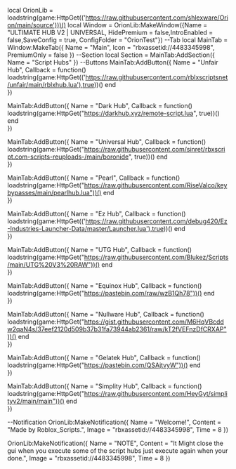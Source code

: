 local OrionLib = loadstring(game:HttpGet(('https://raw.githubusercontent.com/shlexware/Orion/main/source')))()
local Window = OrionLib:MakeWindow({Name = "ULTIMATE HUB V2 | UNIVERSAL, HidePremium = false,IntroEnabled = false,SaveConfig = true, ConfigFolder = "OrionTest"})
--Tab
local MainTab = Window:MakeTab({
	Name = "Main",
	Icon = "rbxassetid://4483345998",
	PremiumOnly = false
})
--Section
local Section = MainTab:AddSection({
	Name = "Script Hubs"
})
--Buttons
MainTab:AddButton({
	Name = "Unfair Hub",
	Callback = function()
        loadstring(game:HttpGet(('https://raw.githubusercontent.com/rblxscriptsnet/unfair/main/rblxhub.lua'),true))()
  	end    
})

MainTab:AddButton({
	Name = "Dark Hub",
	Callback = function()
        loadstring(game:HttpGet("https://darkhub.xyz/remote-script.lua", true))()
  	end    
})

MainTab:AddButton({
	Name = "Universal Hub",
	Callback = function()
        loadstring(game:HttpGet("https://raw.githubusercontent.com/sinret/rbxscript.com-scripts-reuploads-/main/boronide", true))()
  	end    
})

MainTab:AddButton({
	Name = "Pearl",
	Callback = function()
        loadstring(game:HttpGet("https://raw.githubusercontent.com/RiseValco/keybypasses/main/pearlhub.lua"))()
  	end    
})

MainTab:AddButton({
	Name = "Ez Hub",
	Callback = function()
        loadstring(game:HttpGet(('https://raw.githubusercontent.com/debug420/Ez-Industries-Launcher-Data/master/Launcher.lua'),true))()
  	end    
})

MainTab:AddButton({
	Name = "UTG Hub",
	Callback = function()
        loadstring(game:HttpGet("https://raw.githubusercontent.com/Blukez/Scripts/main/UTG%20V3%20RAW"))()
  	end    
})

MainTab:AddButton({
	Name = "Equinox Hub",
	Callback = function()
        loadstring(game:HttpGet("https://pastebin.com/raw/wzB1Qh78"))()
  	end    
})

MainTab:AddButton({
	Name = "Nullware Hub",
	Callback = function()
        loadstring(game:HttpGet("https://gist.githubusercontent.com/M6HqVBcddw2qaN4s/37eef2120d509b37b31fa73944ab2361/raw/kT2fVEFnzDfCRXAP"))()
  	end    
})

MainTab:AddButton({
	Name = "Gelatek Hub",
	Callback = function()
        loadstring(game:HttpGet("https://pastebin.com/QSAjtvyW"))()
  	end    
})

MainTab:AddButton({
	Name = "Simplity Hub",
	Callback = function()
        loadstring(game:HttpGet("https://raw.githubusercontent.com/HeyGyt/simplityv2/main/main"))()
  	end    
})

--Notification
OrionLib:MakeNotification({
	Name = "Welcome!",
	Content = "Made by Roblox_Scripts.",
	Image = "rbxassetid://4483345998",
	Time = 8
})

OrionLib:MakeNotification({
	Name = "NOTE",
	Content = "It Might close the gui when you execute some of the script hubs just execute again when your done.",
	Image = "rbxassetid://4483345998",
	Time = 8
})
